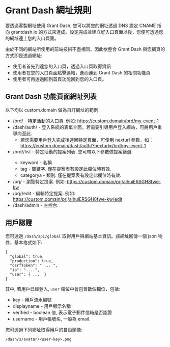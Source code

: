 # Grant Dash 網址規則

要透過客製網址使用 Grant Dash, 您可以將您的網址透過 DNS 設定 CNAME 指向 grantdash.io 的方式來達成。設定完成並建立好入口頁面以後，您便可透過您的網址連上您的入口頁面。

由於不同的網站所使用的前端技術不盡相同，因此欲整合 Grant Dash 與您網頁的方式即是透過網址:

 * 使用者首先到達您的入口頁，透過入口頁取得資訊
 * 使用者在您的入口頁面點擊連結，進而連到 Grant Dash 的相關功能頁
 * 使用者可再透過回到首頁功能回到您的入口頁。


## Grant Dash 功能頁面網址列表

以下均以 custom.domain 做為自訂網址的範例

 * /brd/<id>           - 特定活動的入口頁. 例如: https://custom.domain/brd/my-event-1
 * /dash/auth/         - 登入系統的表單介面。若需要引導用戶登入網站，可將用戶重導向至此.
   - 若您需要用戶登入完成後連回特定頁面，可使用 nexturl 參數，如：
     https://custom.domain/dash/auth/?nexturl=/brd/my-event-1
 * /brd/<id>/list      - 特定活動的提案列表. 您可帶以下參數做提案篩選:
   - keyword     - 名稱
   - tag         - 關鍵字. 僅在提案表有設定此欄位時有效.
   - categorya   - 類別. 僅在提案表有設定此欄位時有效.
 * /prj/<id>           - 瀏覽特定提案. 例如: https://custom.domain/prj/alhuiERSGH8fwe-kw
 * /prj/<id>/edit      - 編輯特定提案. 例如: https://custom.domain/prj/alhuiERSGH8fwe-kw/edit
 * /dash/admin         - 主控台.


## 用戶認證

您可透過 `/dash/api/global` 取得用戶與網站基本資訊。該網址回傳一個 json 物件，基本格式如下:

    {
      "global": true,
      "production": true,
      "csrfToken": " ... ",
      "ip": "....",
      "user": { ...  }
    }

其中, 若用戶已經登入, `user` 欄位中會包含數個欄位，包括:

 * key - 用戶流水編號
 * displayname - 用戶顯示名稱
 * verified - boolean 值, 表示電子郵件信箱是否認證
 * username - 用戶帳號名, 一般為 email.

您可透過下列網址取得用戶的自設頭像:

    /dash/s/avatar/<user-key>.png

